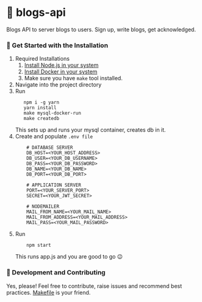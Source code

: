 #  📝 blogs-api
Blogs API to server blogs to users. Sign up, write blogs, get acknowledged. 

### :rocket: Get Started with the Installation 
1. Required Installations
    1. <a href="https://nodejs.org/en/download/">Install Node.js in your system</a>
    2. <a href="https://docs.docker.com/engine/install/">Install Docker in your system</a>
    3. Make sure you have ```make``` tool installed.
2. Navigate into the project directory
3. Run
    ```shell
       npm i -g yarn
       yarn install
       make mysql-docker-run
       make createdb 
    ```
    This sets up and runs your mysql container, creates db in it.
4. Create and populate ```.env file```
    ```env
        # DATABASE SERVER
        DB_HOST=<YOUR_HOST_ADDRESS>
        DB_USER=<YOUR_DB_USERNAME>
        DB_PASS=<YOUR_DB_PASSWORD>
        DB_NAME=<YOUR_DB_NAME>
        DB_PORT=<YOUR_DB_PORT>

        # APPLICATION SERVER
        PORT=<YOUR_SERVER_PORT>
        SECRET=<YOUR_JWT_SECRET>

        # NODEMAILER
        MAIL_FROM_NAME=<YOUR_MAIL_NAME> 
        MAIL_FROM_ADDRESS=<YOUR_MAIL_ADDRESS>
        MAIL_PASS=<YOUR_MAIL_PASSWORD>

    ```
5. Run
    ```shell
        npm start
    ```
    This runs app.js and you are good to go :wink:
    

### :purple_heart: Development and Contributing
Yes, please! Feel free to contribute, raise issues and recommend best practices.
<a href="https://github.com/jayantkatia/blogs-api/blob/main/Makefile"> Makefile</a> is your friend.
